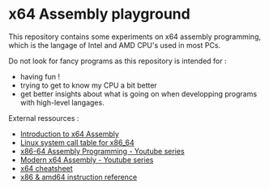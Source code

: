 # x64 Assembly playground

This repository contains some experiments on x64 assembly programming,
which is the langage of Intel and AMD CPU's used in most PCs.

Do not look for fancy programs as this repository is intended for : 
- having fun !
- trying to get to know my CPU a bit better
- get better insights about what is going on when developping programs with high-level langages.

External ressources :
- [Introduction to x64 Assembly](https://www.intel.com/content/dam/develop/external/us/en/documents/introduction-to-x64-assembly-181178.pdf)
- [Linux system call table for x86_64](https://blog.rchapman.org/posts/Linux_System_Call_Table_for_x86_64)
- [x86-64 Assembly Programming - Youtube series](https://www.youtube.com/watch?v=lUbPUWtmVUU)
- [Modern x64 Assembly         - Youtube series](https://www.youtube.com/watch?v=rxsBghsrvpI)
- [x64 cheatsheet](https://cs.brown.edu/courses/cs033/docs/guides/x64_cheatsheet.pdf)
- [x86 & amd64 instruction reference](https://www.felixcloutier.com/x86)